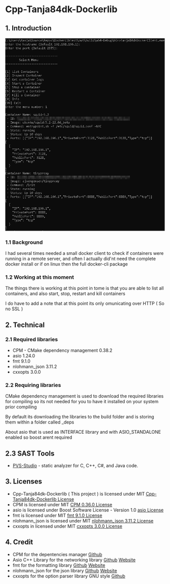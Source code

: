 # Cpp-Tanja84dk-Dockerlib

## 1. Introduction

![Screenshot](/screenshot/img01.png?raw=true)

### 1.1 Background

I had several times needed a small docker client to check if containers were running in a remote server, and often I actually did'nt need the complete docker install or if on linux then the full docker-cli package

### 1.2 Working at this moment

The things there is working at this point in tome is that you are able to list all containers, and also start, stop, restart and kill containers

I do have to add a note that at this point its only omunicating over HTTP ( So no SSL )

## 2. Technical

### 2.1 Required libraries

- CPM - CMake dependency management 0.38.2
- asio 1.24.0
- fmt 9.1.0
- nlohmann_json 3.11.2
- cxxopts 3.0.0

### 2.2 Requiring libraries

CMake dependency management is used to download the required libraries for compiling so its not needed for you to have it installed on your system prior compiling

By default its downloading the libraries to the build folder and is storing them within a folder called \_deps

About asio that is used as INTERFACE library and with ASIO_STANDALONE enabled so boost arent required

## 2.3 SAST Tools

- [PVS-Studio](https://pvs-studio.com/pvs-studio/?utm_source=website&utm_medium=github&utm_campaign=open_source) - static analyzer for C, C++, C#, and Java code.

## 3. Licenses

- Cpp-Tanja84dk-Dockerlib ( This project ) is licensed under MIT [Cpp-Tanja84dk-Dockerlib License](LICENSE)
- CPM is licensed under MIT [CPM 0.36.0 License](https://github.com/cpm-cmake/CPM.cmake/blob/v0.36.0/LICENSE)
- asio is licensed under Boost Software License - Version 1.0 [asio License](https://github.com/chriskohlhoff/asio/blob/asio-1-24-0/asio/LICENSE_1_0.txt)
- fmt is licensed under MIT [fmt 9.1.0 License](https://github.com/fmtlib/fmt/blob/9.1.0/LICENSE.rst)
- nlohmann_json is licensed under MIT [nlohmann_json 3.11.2 License](https://github.com/nlohmann/json/blob/v3.11.2/LICENSE.MIT)
- cxxopts in licensed under MIT [cxxopts 3.0.0 License](https://github.com/jarro2783/cxxopts/blob/v3.0.0/LICENSE)

## 4. Credit

- CPM for the depentencies manager [Github](https://github.com/cpm-cmake/CPM.cmake)
- Asio C++ Library for the networking library [Github](https://github.com/chriskohlhoff/asio/) [Website](http://think-async.com/Asio/)
- fmt for the formatting library [Github](https://github.com/fmtlib/fmt) [Website](https://fmt.dev/)
- nlohmann_json for the json library [Github](https://github.com/nlohmann/json) [Website](https://json.nlohmann.me/)
- cxxopts for the option parser library GNU style [Github](https://github.com/jarro2783/cxxopts)
